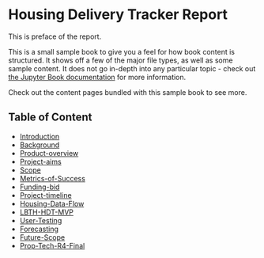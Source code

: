 # Housing Delivery Tracker Report 

This is preface of the report. 


This is a small sample book to give you a feel for how book content is
structured.
It shows off a few of the major file types, as well as some sample content.
It does not go in-depth into any particular topic - check out [the Jupyter Book documentation](https://jupyterbook.org) for more information.
    
Check out the content pages bundled with this sample book to see more.

## Table of Content

- [Introduction](introduction.md)
- [Background](background.md)
- [Product-overview](product-overview.md)
- [Project-aims](project-aims.md)
- [Scope](scope.md)
- [Metrics-of-Success](metrics-of-success.md)
- [Funding-bid](funding-bid.md)
- [Project-timeline](project-timeline.md)
- [Housing-Data-Flow](housing-data-flow.ipynb)
- [LBTH-HDT-MVP](lbth-hdt-mvp.md)
- [User-Testing](user-testing.md)
- [Forecasting](forecasting.md)
- [Future-Scope](future-scope.md)
- [Prop-Tech-R4-Final](prop-tech-r4-final.md)
